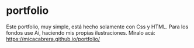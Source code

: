 # portfolio 


Este portfolio, muy simple, está hecho solamente con Css y HTML. Para los fondos use Ai, haciendo mis propias ilustraciones.
Miralo acá:  https://micacabrera.github.io/portfolio/
